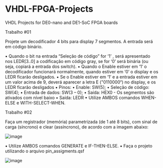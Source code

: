 # VHDL-FPGA-Projects
VHDL Projects for DE0-nano and DE1-SoC FPGA boards

Trabalho #01

Projete um decodificador 4 bits para display 7 segmentos. A entrada será em código binário.

▪ Quando o bit na entrada “Seleção de código” for ‘1’ , será apresentado nos LEDR[3..0] a codificação em código gray, se for ‘0’ será binária (ou seja, copiará a entrada dos switch).
▪ Quando o Enable estiver em ‘1’ o decodificador funcionará normalmente, quando estiver em ‘0’ o display e os LEDR ficarão desligados.
▪ Se o Enable estiver em ‘1’ e a entrada estiver em um valor acima de 9, deverá aparecer a letra E ("0110000“) no display, e os LEDR ficarão desligados
▪ Pinos:
• Enable: SW(5);
• Seleção de código: SW(4);
• Entrada de dados: SW(3 – 0);
• Saída: HEX0 - Os segmentos são ativados com nível baixo
• Saída: LEDR
▪ Utilize AMBOS comandos WHEN-ELSE e WITH-SELECT-WHEN.

Trabalho #02

Faça um registrador (memória) parametrizada (de 1 até 8 bits), com sinal de carga (síncrono) e clear (assíncrono), de acordo com a imagem abaixo:

![image](https://github.com/VBertuol/VHDL-FPGA-Projects/assets/99759901/e3b9e405-7bdd-4373-905c-f60b44b4f2b6)

▪ Utilize AMBOS comandos GENERATE e IF-THEN-ELSE.
▪ Faça o projeto utilizando o arquivo pin_assigments.qsf

![image](https://github.com/VBertuol/VHDL-FPGA-Projects/assets/99759901/117c6557-fa0e-4cef-bfab-b40b67e4f3bc)

